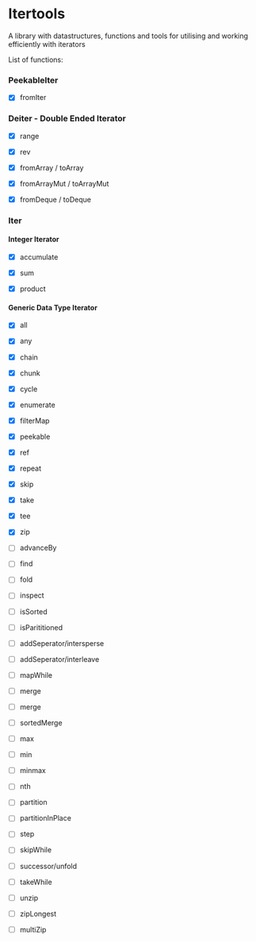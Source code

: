# Itertools

A library with datastructures, functions and tools for utilising and working efficiently with iterators

List of functions:

### PeekableIter

- [x] fromIter

### Deiter - Double Ended Iterator

- [x] range

- [x] rev

- [x] fromArray / toArray

- [x] fromArrayMut / toArrayMut

- [x] fromDeque / toDeque

### Iter

#### Integer Iterator

- [x] accumulate

- [x] sum

- [x] product

#### Generic Data Type Iterator

- [x] all

- [x] any

- [x] chain

- [x] chunk

- [x] cycle

- [x] enumerate

- [x] filterMap

- [x] peekable

- [x] ref

- [x] repeat

- [x] skip

- [x] take

- [x] tee

- [x] zip

- [ ] advanceBy

- [ ] find

- [ ] fold

- [ ] inspect

- [ ] isSorted

- [ ] isParititioned

- [ ] addSeperator/intersperse

- [ ] addSeperator/interleave

- [ ] mapWhile

- [ ] merge

- [ ] merge

- [ ] sortedMerge

- [ ] max

- [ ] min

- [ ] minmax

- [ ] nth

- [ ] partition

- [ ] partitionInPlace

- [ ] step

- [ ] skipWhile

- [ ] successor/unfold

- [ ] takeWhile

- [ ] unzip

- [ ] zipLongest

- [ ] multiZip
